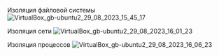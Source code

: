 Изоляция файловой системы
![VirtualBox_gb-ubuntu2_29_08_2023_15_45_17](https://github.com/ISErmakov/container/assets/119028263/53183a0a-a261-487b-a2df-b908b3dcc5c3)

Изоляция сети
![VirtualBox_gb-ubuntu2_29_08_2023_16_01_23](https://github.com/ISErmakov/container/assets/119028263/040c93ba-d50a-4c46-9264-3152ef55f68b)

Изоляция процессов 
![VirtualBox_gb-ubuntu2_29_08_2023_16_06_23](https://github.com/ISErmakov/container/assets/119028263/0e5d9917-44bc-448b-bfa1-49cd211e910f)
